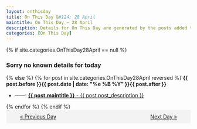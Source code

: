```yaml
---
layout: onthisday
title: On This Day &#124; 28 April
maintitle: On This Day — 28 April
description: Details for On This Day are generated by the posts added to the website so the content is subject to changes/updates over time.
categories: [On This Day]
---
```


{% if site.categories.OnThisDay28April == null %}
<h3>Sorry no known details for today</h3>
{% else %}
{% for post in site.categories.OnThisDay28April reversed %}
<strong>{{ post.before }}{{ post.date | date: "%e %B %Y" }}{{ post.after }}</strong>
<ul>
<li> ——: <a class="{{ post.class }}" href="{{ post.url }}"><strong>{{ post.maintitle }}</strong> - {{ post.post_description }}</a></li>
</ul>
{% endfor %}
{% endif %}

<div style="background-color: #f3f3f3; padding: 10px; border-radius: 5px; text-align: center; display: flex; justify-content: space-evenly;">
<a href="/onthisday/04/04-27">« Previous Day</a>
<span style="visibility:hidden;">[ Visit Leap Year February 29 ]</span>
<a href="/onthisday/04/04-29">Next Day »</a>
</div>
